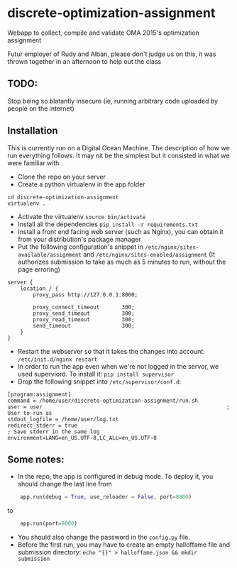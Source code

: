 # discrete-optimization-assignment
Webapp to collect, compile and validate OMA 2015's optimization assignment


Futur employer of Rudy and Alban, please don't judge us on this, it was thrown together in an afternoon to help out the class

## TODO:
Stop being so blatantly insecure (ie, running arbitrary code uploaded by people on the internet)



## Installation
This is currently run on a Digital Ocean Machine.
The description of how we run everything follows. It may nit be the simplest but it consisted in what we were familiar with.

* Clone the repo on your server
* Create a python virtualenv in the app folder
````
cd discrete-optimization-assignment
virtualenv .
````
* Activate the virtualenv `source bin/activate`
* Install all the dependencies `pip install -r requirements.txt`
* Install a front end facing web server (such as Nginx), you can obtain it from your distribution's package manager
* Put the following configuration's snippet in `/etc/nginx/sites-available/assignment` and `/etc/nginx/sites-enabled/assignment` (It authorizes submission to take as much as 5 minutes to run, without the page erroring)

````
server {
    location / {
        proxy_pass http://127.0.0.1:8000;

        proxy_connect_timeout       300;
        proxy_send_timeout          300;
        proxy_read_timeout          300;
        send_timeout                300;
    }
}
````

* Restart the webserver so that it takes the changes into account: `/etc/init.d/nginx restart`
* In order to run the app even when we're not logged in the servor, we used superviord. To install it: `pip install supervisor`
* Drop the following snippet into `/etc/supervisor/conf.d`:

````
[program:assignment]
command = /home/user/discrete-optimization-assignment/run.sh
user = user                                                          ; User to run as
stdout_logfile = /home/user/log.txt
redirect_stderr = true                                                ; Save stderr in the same log
environment=LANG=en_US.UTF-8,LC_ALL=en_US.UTF-8
````

## Some notes:
* In the repo, the app is configured in debug mode. To deploy it, you should change the last line from

````python
    app.run(debug = True, use_reloader = False, port=8000)
````

to

````python
    app.run(port=8000)
````

* You should also change the password in the `config.py` file.
* Before the first run, you may have to create an empty halloffame file and submission directory: `echo "{}" > halloffame.json && mkdir submission`